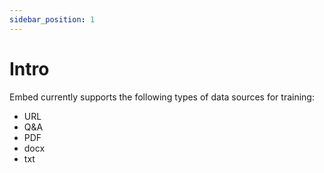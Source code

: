 ```yaml
---
sidebar_position: 1
---
```


# Intro

Embed currently supports the following types of data sources for training:
- URL
- Q&A 
- PDF
- docx
- txt